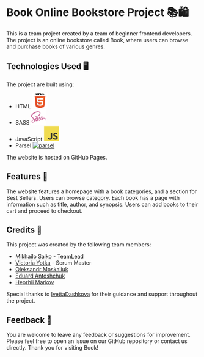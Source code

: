 # Book Online Bookstore Project 📚🛍

This is a team project created by a team of beginner frontend developers. The
project is an online bookstore called Book, where users can browse and purchase
books of various genres.

## Technologies Used 🖥

The project are built using:

- HTML <a href="https://www.w3.org/html/" target="_blank">
  <img src="https://raw.githubusercontent.com/devicons/devicon/master/icons/html5/html5-original-wordmark.svg" alt="html5" width="40" height="40"/></a>
- SASS <a href="https://sass-lang.com" target="_blank">
  <img src="https://raw.githubusercontent.com/devicons/devicon/master/icons/sass/sass-original.svg" alt="sass" width="40" height="40"/></a>
- JavaScript
  <a href="https://developer.mozilla.org/en-US/docs/Web/JavaScript" target="_blank">
  <img src="https://raw.githubusercontent.com/devicons/devicon/master/icons/javascript/javascript-original.svg" alt="javascript" width="40" height="40"/></a>
- Parsel <a href="https://parceljs.org/" target="_blank">
  <img src="https://www.vectorlogo.zone/logos/parceljs/parceljs-ar21.svg" alt="parsel" height="40"/>
  </a>

The website is hosted on GitHub Pages.

## Features 🌟

The website features a homepage with a book categories, and a section for Best
Sellers. Users can browse category. Each book has a page with information such
as title, author, and synopsis. Users can add books to their cart and proceed to
checkout.

## Credits 👏

This project was created by the following team members:

- [Mikhailo Salko](https://github.com/MikhailoSalko) - TeamLead
- [Victoria Yotka](https://github.com/VictoriaYotka) - Scrum Master
- [Oleksandr Moskaliuk](https://github.com/OleksandrPM)
- [Eduard Antoshchuk](https://github.com/EAntoshchuk)
- [Heorhii Markov](https://github.com/GeryMarkury)

Special thanks to [IvettaDashkova](https://github.com/IvettaDashkova) for their
guidance and support throughout the project.

## Feedback 📝

You are welcome to leave any feedback or suggestions for improvement. Please
feel free to open an issue on our GitHub repository or contact us directly.
Thank you for visiting Book!
